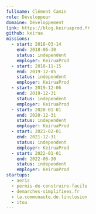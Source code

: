 ```yaml
---
fullname: Clément Camin
role: Développeur
domaine: Développement
link: https://blog.keiruaprod.fr
github: keirua
missions:
  - start: 2018-03-14
    end: 2018-06-30
    status: independent
    employer: KeiruaProd
  - start: 2018-11-15
    end: 2019-12-05
    status: independent
    employer: KeiruaProd
  - start: 2019-12-06
    end: 2019-12-31
    status: independent
    employer: KeiruaProd
  - start: 2020-01-01
    end: 2020-12-31
    status: independent
    employer: KeiruaProd
  - start: 2021-02-01
    end: 2021-12-31
    status: independent
    employer: KeiruaProd
  - start: 2022-01-01
    end: 2022-06-30
    status: independent
    employer: KeiruaProd
startups:
  - aeris
  - permis-de-construire-facile
  - demarches-simplifiees.fr
  - la.communaute.de.linclusion
  - itou
---
```

